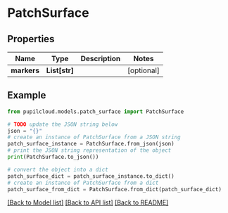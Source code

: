# PatchSurface


## Properties

Name | Type | Description | Notes
------------ | ------------- | ------------- | -------------
**markers** | **List[str]** |  | [optional] 

## Example

```python
from pupilcloud.models.patch_surface import PatchSurface

# TODO update the JSON string below
json = "{}"
# create an instance of PatchSurface from a JSON string
patch_surface_instance = PatchSurface.from_json(json)
# print the JSON string representation of the object
print(PatchSurface.to_json())

# convert the object into a dict
patch_surface_dict = patch_surface_instance.to_dict()
# create an instance of PatchSurface from a dict
patch_surface_from_dict = PatchSurface.from_dict(patch_surface_dict)
```
[[Back to Model list]](../README.md#documentation-for-models) [[Back to API list]](../README.md#documentation-for-api-endpoints) [[Back to README]](../README.md)


